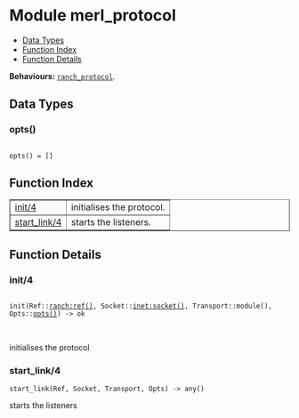 

# Module merl_protocol #
* [Data Types](#types)
* [Function Index](#index)
* [Function Details](#functions)

__Behaviours:__ [`ranch_protocol`](ranch_protocol.md).

<a name="types"></a>

## Data Types ##




### <a name="type-opts">opts()</a> ###


<pre><code>
opts() = []
</code></pre>

<a name="index"></a>

## Function Index ##


<table width="100%" border="1" cellspacing="0" cellpadding="2" summary="function index"><tr><td valign="top"><a href="#init-4">init/4</a></td><td>initialises the protocol.</td></tr><tr><td valign="top"><a href="#start_link-4">start_link/4</a></td><td>starts the listeners.</td></tr></table>


<a name="functions"></a>

## Function Details ##

<a name="init-4"></a>

### init/4 ###

<pre><code>
init(Ref::<a href="ranch.md#type-ref">ranch:ref()</a>, Socket::<a href="inet.md#type-socket">inet:socket()</a>, Transport::module(), Opts::<a href="#type-opts">opts()</a>) -&gt; ok
</code></pre>
<br />

initialises the protocol

<a name="start_link-4"></a>

### start_link/4 ###

`start_link(Ref, Socket, Transport, Opts) -> any()`

starts the listeners

